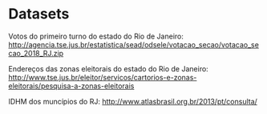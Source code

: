 # Datasets
Votos do primeiro turno do estado do Rio de Janeiro:
http://agencia.tse.jus.br/estatistica/sead/odsele/votacao_secao/votacao_secao_2018_RJ.zip

Endereços das zonas eleitorais do estado do Rio de Janeiro:
http://www.tse.jus.br/eleitor/servicos/cartorios-e-zonas-eleitorais/pesquisa-a-zonas-eleitorais


IDHM dos muncípios do RJ:
http://www.atlasbrasil.org.br/2013/pt/consulta/